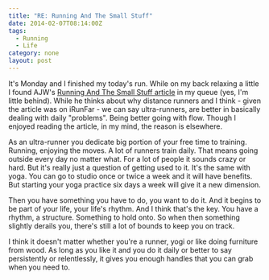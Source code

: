 ```yaml
---
title: "RE: Running And The Small Stuff"
date: 2014-02-07T08:14:00Z
tags:
  - Running
  - Life
category: none
layout: post
---
```

It's Monday and I finished my today's run. While on my back relaxing a little I found AJW's [Running And The Small Stuff article][1] in my queue (yes, I'm little behind). While he thinks about why distance runners and I think - given the article was on iRunFar - we can say ultra-runners, are better in basically dealing with daily "problems". Being better going with flow. Though I enjoyed reading the article, in my mind, the reason is elsewhere. 

<!-- excerpt -->

As an ultra-runner you dedicate big portion of your free time to training. Running, enjoying the moves. A lot of runners train daily. That means going outside every day no matter what. For a lot of people it sounds crazy or hard. But it's really just a question of getting used to it. It's the same with yoga. You can go to studio once or twice a week and it will have benefits. But starting your yoga practice six days a week will give it a new dimension. 

Then you have something you have to do, you want to do it. And it begins to be part of your life, your life's rhythm. And I think that's the key. You have a rhythm, a structure. Something to hold onto. So when then something slightly derails you, there's still a lot of bounds to keep you on track.

I think it doesn't matter whether you're a runner, yogi or like doing furniture from wood. As long as you like it and you do it daily or better to say persistently or relentlessly, it gives you enough handles that you can grab when you need to.

[1]: http://www.irunfar.com/2014/01/running-and-the-small-stuff.html